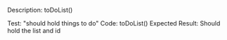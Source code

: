 Description: toDoList()

Test: "should hold things to do"
Code:
toDoList()
Expected Result: Should hold the list and id

